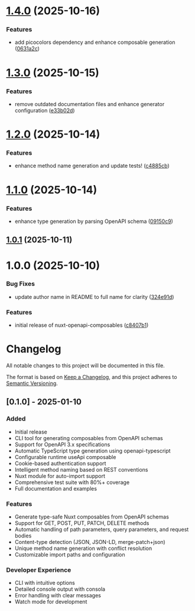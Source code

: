 # [1.4.0](https://github.com/Habityzer/nuxt-openapi-composables/compare/v1.3.0...v1.4.0) (2025-10-16)


### Features

* add picocolors dependency and enhance composable generation ([0631a2c](https://github.com/Habityzer/nuxt-openapi-composables/commit/0631a2c3fa86e1e0cd1c4121fe45521cec467354))

# [1.3.0](https://github.com/Habityzer/nuxt-openapi-composables/compare/v1.2.0...v1.3.0) (2025-10-15)


### Features

* remove outdated documentation files and enhance generator configuration ([e33b02d](https://github.com/Habityzer/nuxt-openapi-composables/commit/e33b02ddbed7fd85997da0d033af3fd631fc4782))

# [1.2.0](https://github.com/Habityzer/nuxt-openapi-composables/compare/v1.1.0...v1.2.0) (2025-10-14)


### Features

* enhance method name generation and update tests! ([c4885cb](https://github.com/Habityzer/nuxt-openapi-composables/commit/c4885cbdb3f2dd66e7eb2fbe0d74d59ad246dc24))

# [1.1.0](https://github.com/Habityzer/nuxt-openapi-composables/compare/v1.0.2...v1.1.0) (2025-10-14)


### Features

* enhance type generation by parsing OpenAPI schema ([09150c9](https://github.com/Habityzer/nuxt-openapi-composables/commit/09150c9bfe58754273cd6527bf41c35cf732dc47))

## [1.0.1](https://github.com/Habityzer/nuxt-openapi-composables/compare/v1.0.0...v1.0.1) (2025-10-11)

# 1.0.0 (2025-10-10)


### Bug Fixes

* update author name in README to full name for clarity ([324e91d](https://github.com/Habityzer/nuxt-openapi-composables/commit/324e91db431cbe211dd7ccf79c89047e06055905))


### Features

* initial release of nuxt-openapi-composables ([c8407b1](https://github.com/Habityzer/nuxt-openapi-composables/commit/c8407b1a9e52809a35656beea0b4d9d7be0a0f1e))

# Changelog

All notable changes to this project will be documented in this file.

The format is based on [Keep a Changelog](https://keepachangelog.com/en/1.0.0/),
and this project adheres to [Semantic Versioning](https://semver.org/spec/v2.0.0.html).

## [0.1.0] - 2025-01-10

### Added
- Initial release
- CLI tool for generating composables from OpenAPI schemas
- Support for OpenAPI 3.x specifications
- Automatic TypeScript type generation using openapi-typescript
- Configurable runtime useApi composable
- Cookie-based authentication support
- Intelligent method naming based on REST conventions
- Nuxt module for auto-import support
- Comprehensive test suite with 80%+ coverage
- Full documentation and examples

### Features
- Generate type-safe Nuxt composables from OpenAPI schemas
- Support for GET, POST, PUT, PATCH, DELETE methods
- Automatic handling of path parameters, query parameters, and request bodies
- Content-type detection (JSON, JSON-LD, merge-patch+json)
- Unique method name generation with conflict resolution
- Customizable import paths and configuration

### Developer Experience
- CLI with intuitive options
- Detailed console output with consola
- Error handling with clear messages
- Watch mode for development
